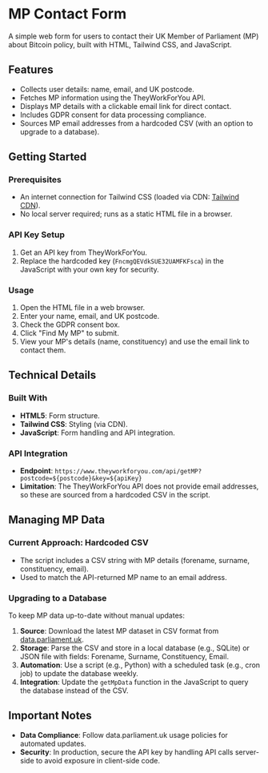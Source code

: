 # MP Contact Form

A simple web form for users to contact their UK Member of Parliament (MP) about Bitcoin policy, built with HTML, Tailwind CSS, and JavaScript.

## Features

- Collects user details: name, email, and UK postcode.
- Fetches MP information using the TheyWorkForYou API.
- Displays MP details with a clickable email link for direct contact.
- Includes GDPR consent for data processing compliance.
- Sources MP email addresses from a hardcoded CSV (with an option to upgrade to a database).

## Getting Started

### Prerequisites

- An internet connection for Tailwind CSS (loaded via CDN: [Tailwind CDN](https://cdn.tailwindcss.com)).
- No local server required; runs as a static HTML file in a browser.

### API Key Setup

1. Get an API key from TheyWorkForYou.
2. Replace the hardcoded key (`FncmgQEVdkSUE32UAMFKFsca`) in the JavaScript with your own key for security.

### Usage

1. Open the HTML file in a web browser.
2. Enter your name, email, and UK postcode.
3. Check the GDPR consent box.
4. Click "Find My MP" to submit.
5. View your MP's details (name, constituency) and use the email link to contact them.

## Technical Details

### Built With

- **HTML5**: Form structure.
- **Tailwind CSS**: Styling (via CDN).
- **JavaScript**: Form handling and API integration.

### API Integration

- **Endpoint**: `https://www.theyworkforyou.com/api/getMP?postcode=${postcode}&key=${apiKey}`
- **Limitation**: The TheyWorkForYou API does not provide email addresses, so these are sourced from a hardcoded CSV in the script.

## Managing MP Data

### Current Approach: Hardcoded CSV

- The script includes a CSV string with MP details (forename, surname, constituency, email).
- Used to match the API-returned MP name to an email address.

### Upgrading to a Database

To keep MP data up-to-date without manual updates:

1. **Source**: Download the latest MP dataset in CSV format from [data.parliament.uk](https://data.parliament.uk).
2. **Storage**: Parse the CSV and store in a local database (e.g., SQLite) or JSON file with fields: Forename, Surname, Constituency, Email.
3. **Automation**: Use a script (e.g., Python) with a scheduled task (e.g., cron job) to update the database weekly.
4. **Integration**: Update the `getMpData` function in the JavaScript to query the database instead of the CSV.

## Important Notes

- **Data Compliance**: Follow data.parliament.uk usage policies for automated updates.
- **Security**: In production, secure the API key by handling API calls server-side to avoid exposure in client-side code.
